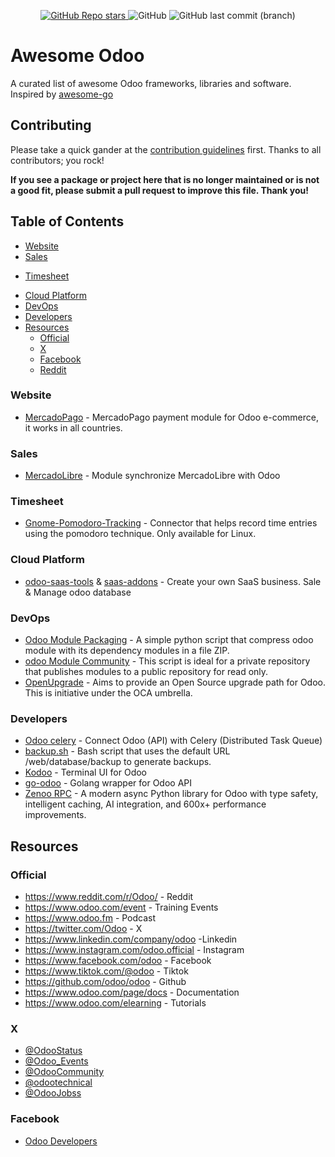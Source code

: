<p align="center">  
  <a href="https://github.com/sentilis/awesome-odoo">
    <img alt="GitHub Repo stars" src="https://img.shields.io/github/stars/sentilis/awesome-odoo?style=social"/>
  </a>
  <a>
   <img alt="GitHub" src="https://img.shields.io/github/license/sentilis/awesome-odoo"/>
   </a>
   <a>
     <img alt="GitHub last commit (branch)" src="https://img.shields.io/github/last-commit/sentilis/awesome-odoo/master"/>
  </a>
</p>

# Awesome Odoo

A curated list of awesome Odoo frameworks, libraries and software. Inspired by [awesome-go](https://github.com/avelino/awesome-go)

## Contributing

Please take a quick gander at the [contribution guidelines](CONTRIBUTING.md) first. Thanks to all contributors; you rock!

**If you see a package or project here that is no longer maintained or is not a good fit, please submit a pull request to improve this file. Thank you!**


## Table of Contents

* [Website](#website)
* [Sales](#sales)
<!-- * [Finance](#finances) -->
<!-- * [Operation](#operation) -->
<!-- * [Manufacturing](#manufacturing) -->
<!-- * [Human resources](#human-resources) -->
<!-- * [Communication](#communication) -->
* [Timesheet](#timesheet)
<!-- * [Marketing](#marketing) -->
<!-- * [Customization](#customization) -->
* [Cloud Platform](#cloud-platform)
* [DevOps](#devops)
* [Developers](#developers)
* [Resources](#resources)
  * [Official](#official)
  * [X](#X)
  * [Facebook](#facebook)  
  * [Reddit](#reddit)
  

### Website

* [MercadoPago](https://github.com/ctmil/payment_mercadopago) - MercadoPago payment module for Odoo e-commerce, it works in all countries.

### Sales

* [MercadoLibre](https://github.com/ctmil/meli_oerp) - Module synchronize MercadoLibre with Odoo

<!-- ## Finance -->

<!-- ## Operation -->

<!-- ## Manufacturing -->

<!-- ## Human resources -->

<!-- ## Communication -->

### Timesheet

* [Gnome-Pomodoro-Tracking](https://github.com/gnome-pomodoro/gnome-pomodoro-tracking) - Connector that helps record time entries using the pomodoro technique. Only available for Linux.

<!-- ## Marketing -->

<!-- ## Customization -->

### Cloud Platform

* [odoo-saas-tools](https://github.com/it-projects-llc/odoo-saas-tools)  & [saas-addons](https://github.com/it-projects-llc/saas-addons) - Create your own SaaS business. Sale & Manage odoo database

### DevOps

* [Odoo Module Packaging](https://github.com/sentilis/awesome-odoo/blob/master/tools/packaging.py) - A simple python script that compress odoo module with its dependency modules in a file ZIP.
* [odoo Module Community](https://github.com/sentilis/awesome-odoo/blob/master/tools/publish.sh) - This script is ideal for a private repository that publishes modules to a public repository for read only.
* [OpenUpgrade](https://github.com/OCA/OpenUpgrade) - Aims to provide an Open Source upgrade path for Odoo. This is  initiative under the OCA umbrella.
### Developers

* [Odoo celery](https://github.com/novacode-nl/odoo-celery) - Connect Odoo (API) with Celery (Distributed Task Queue)
* [backup.sh](https://medium.com/@josehbez/simple-cli-odoo-backup-60d91bc3b9ec) - Bash script that uses the default URL /web/database/backup to generate backups.
* [Kodoo](https://github.com/chermed/kodoo) - Terminal UI for Odoo
* [go-odoo](https://github.com/skilld-labs/go-odoo) - Golang wrapper for Odoo API
* [Zenoo RPC](https://github.com/tuanle96/zenoo-rpc) - A modern async Python library for Odoo with type safety, intelligent caching, AI integration, and 600x+ performance improvements.

## Resources

### Official

* https://www.reddit.com/r/Odoo/ - Reddit
* https://www.odoo.com/event - Training Events
* https://www.odoo.fm - Podcast
* https://twitter.com/Odoo - X
* https://www.linkedin.com/company/odoo -Linkedin
* https://www.instagram.com/odoo.official - Instagram
* https://www.facebook.com/odoo - Facebook
* https://www.tiktok.com/@odoo - Tiktok 
* https://github.com/odoo/odoo - Github
* https://www.odoo.com/page/docs - Documentation 
* https://www.odoo.com/elearning - Tutorials

### X

* [@OdooStatus](https://twitter.com/OdooStatus)
* [@Odoo_Events](https://twitter.com/Odoo_Events)
* [@OdooCommunity](https://twitter.com/OdooCommunity)
* [@odootechnical](https://twitter.com/odootechnical)
* [@OdooJobss](https://twitter.com/OdooJobss)

### Facebook
* [Odoo Developers](https://www.facebook.com/groups/440544916386445)
